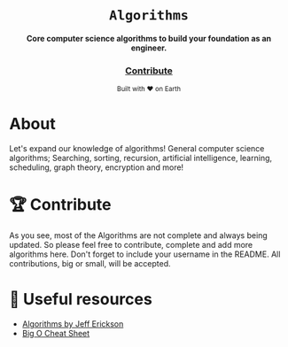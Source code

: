 <div align="center">
  <h1><code>Algorithms</code></h1>

  <strong>Core computer science algorithms to build your foundation as an engineer.</strong>

<h3>
    <a href="https://github.com/unobatbayar/Algorithms/pull/new/master">Contribute</a>
  </h3>

  <sub> Built with ❤️️ on Earth</sub>
</div>

# About
Let's expand our knowledge of algorithms! General computer science algorithms; Searching, sorting, recursion, artificial intelligence, learning, scheduling, graph theory, encryption and more!

# 🏆 Contribute
As you see, most of the Algorithms are not complete and always being updated. So please feel free to contribute, complete and add more algorithms here. Don't forget to include your username in the README. All contributions, big or small, will be accepted.

# 🎁 Useful resources
 - [Algorithms by Jeff Erickson](http://jeffe.cs.illinois.edu/teaching/algorithms/book/Algorithms-JeffE.pdf)
 - [Big O Cheat Sheet](https://www.bigocheatsheet.com/)
